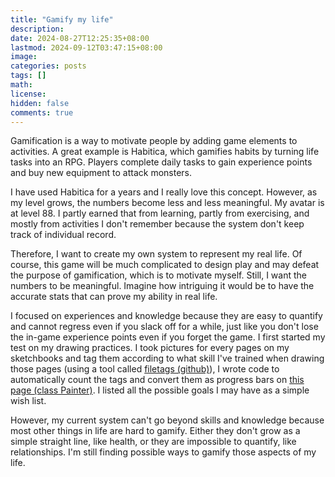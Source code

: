 ```yaml
---
title: "Gamify my life"
description: 
date: 2024-08-27T12:25:35+08:00
lastmod: 2024-09-12T03:47:15+08:00
image: 
categories: posts
tags: []
math: 
license: 
hidden: false
comments: true
---
```


Gamification is a way to motivate people by adding game elements to activities. A great example is Habitica, which gamifies habits by turning life tasks into an RPG. Players complete daily tasks to gain experience points and buy new equipment to attack monsters. 

I have used Habitica for a years and I really love this concept. However, as my level grows, the numbers become less and less meaningful. My avatar is at level 88.  I partly earned that from learning, partly from exercising, and mostly from activities I don't remember because the system don't keep track of individual record.

Therefore, I want to create my own system to represent my real life. Of course, this game will be much complicated to design play and may defeat the purpose of gamification, which is to motivate myself. Still, I want the numbers to be meaningful. Imagine how intriguing it would be to have the accurate stats that can prove my ability in real life.

I focused on experiences and knowledge because they are easy to quantify and cannot regress even if you slack off for a while, just like you don't lose the in-game experience points even if you forget the game. I first started my test on my drawing practices. I took pictures for every pages on my sketchbooks and tag them according to what skill I've trained when drawing those pages (using a tool called [filetags (github)](https://github.com/novoid/filetags)), I wrote code to automatically count the tags and convert them as progress bars on [this page (class Painter)](https://evthron.github.io/en/skill/painter/). I listed all the possible goals I may have as a simple wish list.

However, my current system can't go beyond skills and knowledge because most other things in life are hard to gamify. Either they don't grow as a simple straight line, like health, or they are impossible to quantify, like relationships. I'm still finding possible ways to gamify those aspects of my life.

